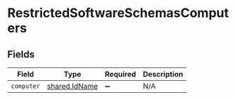 # RestrictedSoftwareSchemasComputers


## Fields

| Field                                          | Type                                           | Required                                       | Description                                    |
| ---------------------------------------------- | ---------------------------------------------- | ---------------------------------------------- | ---------------------------------------------- |
| `computer`                                     | [shared.IdName](../../models/shared/idname.md) | :heavy_minus_sign:                             | N/A                                            |